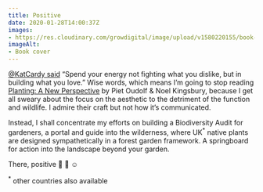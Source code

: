 ```yaml
---
title: Positive
date: 2020-01-28T14:00:37Z
images:
- https://res.cloudinary.com/growdigital/image/upload/v1580220155/book-39A263B2.jpg
imageAlt:
- Book cover
---
```


[@KatCardy said](https://twitter.com/KatCardy/status/1221426305348128768) “Spend your energy not fighting what you dislike, but in building what you love.” Wise words, which means I’m going to stop reading [Planting: A New Perspective](https://oudolf.com/planting-a-new-perspective) by Piet Oudolf & Noel Kingsbury, because I get all sweary about the focus on the aesthetic to the detriment of the function and wildlife. I admire their craft but not how it’s communicated.

Instead, I shall concentrate my efforts on building a Biodiversity Audit for gardeners, a portal and guide into the wilderness, where UK<sup>*</sup> native plants are designed sympathetically in a forest garden framework. A springboard for action into the landscape beyond your garden.

There, positive 💚 🙏 ☺️

<sup>*</sup> other countries also available
